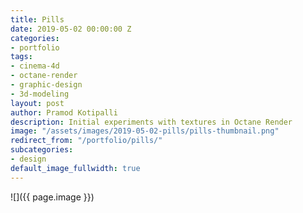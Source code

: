 ```yaml
---
title: Pills
date: 2019-05-02 00:00:00 Z
categories:
- portfolio
tags:
- cinema-4d
- octane-render
- graphic-design
- 3d-modeling
layout: post
author: Pramod Kotipalli
description: Initial experiments with textures in Octane Render
image: "/assets/images/2019-05-02-pills/pills-thumbnail.png"
redirect_from: "/portfolio/pills/"
subcategories:
- design
default_image_fullwidth: true
---
```


![]({{ page.image }})
